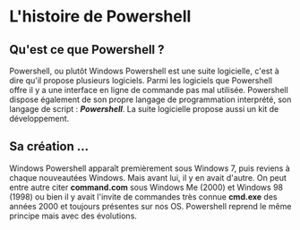 # L'histoire de Powershell

## Qu'est ce que Powershell ?

  Powershell, ou plutôt Windows Powershell est une suite logicielle, c'est à dire qu'il propose plusieurs logiciels. Parmi les logiciels que Powershell offre il y a une interface en ligne de commande pas mal utilisée. Powershell dispose également de son propre langage de programmation interprété, son langage de script : ***Powershell***. La suite logicielle propose aussi un kit de développement.
  
  ## Sa création ...

  Windows Powershell apparaît premièrement sous Windows 7, puis reviens à chaque nouveautées Windows. Mais avant lui, il y en avait d'autre. On peut entre autre citer **command.com** sous Windows Me (2000) et Windows 98 (1998) ou bien il y avait l'invite de commandes très connue **cmd.exe** des années 2000 et toujours présentes sur nos OS. Powershell reprend le même principe mais avec des évolutions.
